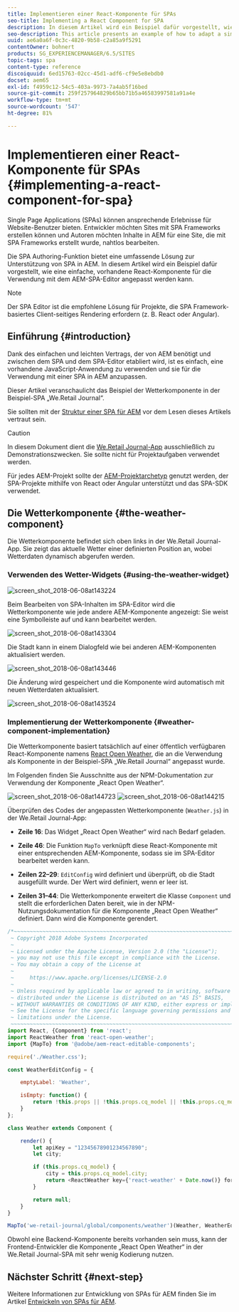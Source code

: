```yaml
---
title: Implementieren einer React-Komponente für SPAs
seo-title: Implementing a React Component for SPA
description: In diesem Artikel wird ein Beispiel dafür vorgestellt, wie eine einfache, vorhandene React-Komponente für die Verwendung mit dem AEM-SPA-Editor angepasst werden kann.
seo-description: This article presents an example of how to adapt a simple, existing React component to work with the AEM SPA Editor.
uuid: ae6a0a6f-0c3c-4820-9b58-c2a85a9f5291
contentOwner: bohnert
products: SG_EXPERIENCEMANAGER/6.5/SITES
topic-tags: spa
content-type: reference
discoiquuid: 6ed15763-02cc-45d1-adf6-cf9e5e8ebdb0
docset: aem65
exl-id: f4959c12-54c5-403a-9973-7a4ab5f16bed
source-git-commit: 259f257964829b65bb71b5a46583997581a91a4e
workflow-type: tm+mt
source-wordcount: '547'
ht-degree: 81%

---
```


# Implementieren einer React-Komponente für SPAs {#implementing-a-react-component-for-spa}

Single Page Applications (SPAs) können ansprechende Erlebnisse für Website-Benutzer bieten. Entwickler möchten Sites mit SPA Frameworks erstellen können und Autoren möchten Inhalte in AEM für eine Site, die mit SPA Frameworks erstellt wurde, nahtlos bearbeiten.

Die SPA Authoring-Funktion bietet eine umfassende Lösung zur Unterstützung von SPA in AEM. In diesem Artikel wird ein Beispiel dafür vorgestellt, wie eine einfache, vorhandene React-Komponente für die Verwendung mit dem AEM-SPA-Editor angepasst werden kann.

>[!NOTE]
>
>Der SPA Editor ist die empfohlene Lösung für Projekte, die SPA Framework-basiertes Client-seitiges Rendering erfordern (z. B. React oder Angular).

## Einführung {#introduction}

Dank des einfachen und leichten Vertrags, der von AEM benötigt und zwischen dem SPA und dem SPA-Editor etabliert wird, ist es einfach, eine vorhandene JavaScript-Anwendung zu verwenden und sie für die Verwendung mit einer SPA in AEM anzupassen.

Dieser Artikel veranschaulicht das Beispiel der Wetterkomponente in der Beispiel-SPA „We.Retail Journal“.

Sie sollten mit der [Struktur einer SPA für AEM](/help/sites-developing/spa-getting-started-react.md) vor dem Lesen dieses Artikels vertraut sein.

>[!CAUTION]
>In diesem Dokument dient die [We.Retail Journal-App](https://github.com/adobe/aem-sample-we-retail-journal) ausschließlich zu Demonstrationszwecken. Sie sollte nicht für Projektaufgaben verwendet werden.
>
>Für jedes AEM-Projekt sollte der [AEM-Projektarchetyp](https://experienceleague.adobe.com/docs/experience-manager-core-components/using/developing/archetype/overview.html?lang=de) genutzt werden, der SPA-Projekte mithilfe von React oder Angular unterstützt und das SPA-SDK verwendet.

## Die Wetterkomponente {#the-weather-component}

Die Wetterkomponente befindet sich oben links in der We.Retail Journal-App. Sie zeigt das aktuelle Wetter einer definierten Position an, wobei Wetterdaten dynamisch abgerufen werden.

### Verwenden des Wetter-Widgets {#using-the-weather-widget}

![screen_shot_2018-06-08at143224](assets/screen_shot_2018-06-08at143224.png)

Beim Bearbeiten von SPA-Inhalten im SPA-Editor wird die Wetterkomponente wie jede andere AEM-Komponente angezeigt: Sie weist eine Symbolleiste auf und kann bearbeitet werden.

![screen_shot_2018-06-08at143304](assets/screen_shot_2018-06-08at143304.png)

Die Stadt kann in einem Dialogfeld wie bei anderen AEM-Komponenten aktualisiert werden.

![screen_shot_2018-06-08at143446](assets/screen_shot_2018-06-08at143446.png)

Die Änderung wird gespeichert und die Komponente wird automatisch mit neuen Wetterdaten aktualisiert.

![screen_shot_2018-06-08at143524](assets/screen_shot_2018-06-08at143524.png)

### Implementierung der Wetterkomponente {#weather-component-implementation}

Die Wetterkomponente basiert tatsächlich auf einer öffentlich verfügbaren React-Komponente namens [React Open Weather](https://www.npmjs.com/package/react-open-weather), die an die Verwendung als Komponente in der Beispiel-SPA „We.Retail Journal“ angepasst wurde.

Im Folgenden finden Sie Ausschnitte aus der NPM-Dokumentation zur Verwendung der Komponente „React Open Weather“.

![screen_shot_2018-06-08at144723](assets/screen_shot_2018-06-08at144723.png) ![screen_shot_2018-06-08at144215](assets/screen_shot_2018-06-08at144215.png)

Überprüfen des Codes der angepassten Wetterkomponente (`Weather.js`) in der We.Retail Journal-App:

* **Zeile 16**: Das Widget „React Open Weather“ wird nach Bedarf geladen.
* **Zeile 46**: Die Funktion `MapTo` verknüpft diese React-Komponente mit einer entsprechenden AEM-Komponente, sodass sie im SPA-Editor bearbeitet werden kann.

* **Zeilen 22–29**: `EditConfig` wird definiert und überprüft, ob die Stadt ausgefüllt wurde. Der Wert wird definiert, wenn er leer ist.

* **Zeilen 31–44**: Die Wetterkomponente erweitert die Klasse `Component` und stellt die erforderlichen Daten bereit, wie in der NPM-Nutzungsdokumentation für die Komponente „React Open Weather“ definiert. Dann wird die Komponente gerendert.

```javascript
/*~~~~~~~~~~~~~~~~~~~~~~~~~~~~~~~~~~~~~~~~~~~~~~~~~~~~~~~~~~~~~~~~~~~~~~~~~~~~~~
 ~ Copyright 2018 Adobe Systems Incorporated
 ~
 ~ Licensed under the Apache License, Version 2.0 (the "License");
 ~ you may not use this file except in compliance with the License.
 ~ You may obtain a copy of the License at
 ~
 ~     https://www.apache.org/licenses/LICENSE-2.0
 ~
 ~ Unless required by applicable law or agreed to in writing, software
 ~ distributed under the License is distributed on an "AS IS" BASIS,
 ~ WITHOUT WARRANTIES OR CONDITIONS OF ANY KIND, either express or implied.
 ~ See the License for the specific language governing permissions and
 ~ limitations under the License.
 ~~~~~~~~~~~~~~~~~~~~~~~~~~~~~~~~~~~~~~~~~~~~~~~~~~~~~~~~~~~~~~~~~~~~~~~~~~~~~*/
import React, {Component} from 'react';
import ReactWeather from 'react-open-weather';
import {MapTo} from '@adobe/aem-react-editable-components';

require('./Weather.css');

const WeatherEditConfig = {

    emptyLabel: 'Weather',

    isEmpty: function() {
        return !this.props || !this.props.cq_model || !this.props.cq_model.city || this.props.cq_model.city.trim().length < 1;
    }
};

class Weather extends Component {

    render() {
        let apiKey = "12345678901234567890";
        let city;

        if (this.props.cq_model) {
            city = this.props.cq_model.city;
            return <ReactWeather key={'react-weather' + Date.now()} forecast="today" apikey={apiKey} type="city" city={city} />
        }

        return null;
    }
}

MapTo('we-retail-journal/global/components/weather')(Weather, WeatherEditConfig);
```

Obwohl eine Backend-Komponente bereits vorhanden sein muss, kann der Frontend-Entwickler die Komponente „React Open Weather“ in der We.Retail Journal-SPA mit sehr wenig Kodierung nutzen.

## Nächster Schritt {#next-step}

Weitere Informationen zur Entwicklung von SPAs für AEM finden Sie im Artikel [Entwickeln von SPAs für AEM](/help/sites-developing/spa-architecture.md).
